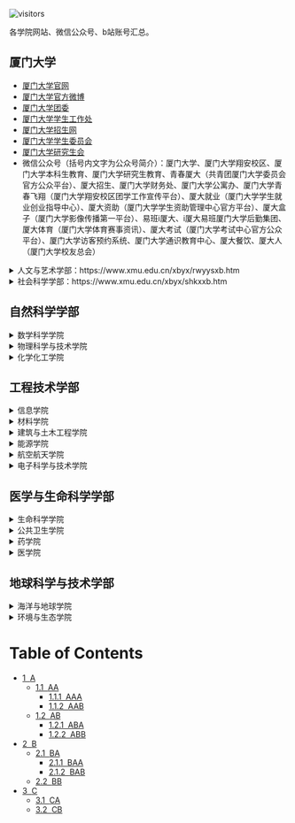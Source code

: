![visitors](https://visitor-badge.glitch.me/badge?page_id=rogerchenfz/XMU-Helper/tree/main/%E5%90%84%E5%AD%A6%E9%99%A2%E7%BD%91%E7%AB%99%E6%B1%87%E6%80%BB)

各学院网站、微信公众号、b站账号汇总。

## 厦门大学
- [厦门大学官网](https://www.xmu.edu.cn/)
- [厦门大学官方微博](https://weibo.com/xmunews)
- [厦门大学团委](https://tw.xmu.edu.cn/)
- [厦门大学学生工作处](https://xsc.xmu.edu.cn/)
- [厦门大学招生网](https://zsb.xmu.edu.cn/)
- [厦门大学学生委员会](https://xsh.xmu.edu.cn/)
- [厦门大学研究生会](https://yjsh.xmu.edu.cn/)
- 微信公众号（括号内文字为公众号简介）：厦门大学、厦门大学翔安校区、厦门大学本科生教育、厦门大学研究生教育、青春厦大（共青团厦门大学委员会官方公众平台）、厦大招生、厦门大学财务处、厦门大学公寓办、厦门大学青春飞翔（厦门大学翔安校区团学工作宣传平台）、厦大就业（厦门大学学生就业创业指导中心）、厦大资助（厦门大学学生资助管理中心官方平台）、厦大盒子（厦门大学影像传播第一平台）、易班i厦大、i厦大易班厦门大学后勤集团、厦大体育（厦门大学体育赛事资讯）、厦大考试（厦门大学考试中心官方公众平台）、厦门大学访客预约系统、厦门大学通识教育中心、厦大餐饮、厦大人（厦门大学校友总会）

<details>
        <summary>人文与艺术学部：https://www.xmu.edu.cn/xbyx/rwyysxb.htm</summary>
        <details>
                <summary>人文学院</summary>
                <div>官网：https://rwxy.xmu.edu.cn/ 微信公众号：厦大人文</div>
        </details>
        <details>
                <summary>新闻传播学院</summary>
                <div>官网：http://comm.xmu.edu.cn/</div>
        </details>
                <details>
                <summary>外文学院</summary>
                <div>官网：https://cflc.xmu.edu.cn/ 微信公众号：厦大外文CFLC</div>
        </details>
                <details>
                <summary>艺术学院</summary>
                <div>官网：https://art.xmu.edu.cn/ 微信公众号：厦门大学艺术学院</div>
        </details>
                <details>
                <summary>海外教育学院</summary>
                <div>官网：http://oec.xmu.edu.cn/ 微信公众号：厦门大学海外教育学院</div>
        </details>
                <details>
                <summary>国际学院</summary>
                <div>官网：https://liuxue.xmu.edu.cn/ 微信公众号：厦门大学国际学院</div>
        </details>
                <details>
                <summary>创意与创新学院</summary>
                <div>官网：https://ici.xmu.edu.cn/ 微信公众号：厦门大学创意与创新学院</div>
        </details>    
</details>

<details>
        <summary>社会科学学部：https://www.xmu.edu.cn/xbyx/shkxxb.htm</summary>
        <details>
                <summary>经济学院</summary>
                <div>官网：https://economic.xmu.edu.cn/ 团委：https://jytw.xmu.edu.cn/ </div>
                <div>王亚南经济研究院：https://wise.xmu.edu.cn/ 邹至庄经济研究中心：https://chowcenter.xmu.edu.cn/</div>
                <div>微信公众号：厦门大学经济学院、厦门大学王亚南经济研究院WISE、厦门大学邹至庄经济研究中心</div>
                <div>b站：WISESOE</div>
        </details>
        <details>
                <summary>管理学院</summary>
                <div>官网：https://sm.xmu.edu.cn/ 财务管理与会计研究院：http://ifas.xmu.edu.cn/ 微信公众号：厦门大学管理学院</div>
        </details>
                <details>
                <summary>法学院</summary>
                <div>官网：https://law.xmu.edu.cn/ 微信公众号：厦门大学法学院</div>
        </details>
                <details>
                <summary>知识产权研究院</summary>
                <div>官网：http://www.iprixmu.com/ </div>
        </details>
                <details>
                <summary>公共事务学院</summary>
                <div>官网：https://spa.xmu.edu.cn/ 微信公众号：厦大公事</div>
        </details>
                <details>
                <summary>公共政策研究院</summary>
                <div>官网：http://spp.xmu.edu.cn/ </div>       
        </details>
                <details>
                <summary>马克思主义学院</summary>
                <div>官网：https://marx.xmu.edu.cn/ 微信公众号：厦大马院</div>
        </details>
                <details>
                <summary>国际关系学院</summary>
                <div>官网：https://guoguan.xmu.edu.cn/ 微信公众号：厦大国关南洋</div>
        </details>
                <details>
                <summary>台湾研究院</summary>
                <div>官网：https://gifts.xmu.edu.cn/ </div>       
        </details>
<               <details>
                <summary>南洋研究院</summary>
                <div>官网：https://guoguan.xmu.edu.cn/ </div>       
        </details>
                <details>
                <summary>教育研究院</summary>
                <div>官网：https://ihe.xmu.edu.cn/ </div>       
        </details>
                <details>
                <summary>体育教育部</summary>
                <div>官网：https://tyjxb.xmu.edu.cn/ </div>
        </details>
                <details>
                <summary>继续教育学院</summary>
                <div>官网：https://nec.xmu.edu.cn/ 微信公众号：厦门大学继续教育学院</div>
        </details>
                <details>
                <summary>社会与人类研究院</summary>
                <div>官网：https://ssa.xmu.edu.cn/ </div>       
        </details>
                <details>
                <summary>南海研究院</summary>
                <div>官网：https://scsi.xmu.edu.cn/ </div>       
        </details>
                <details>
                <summary>一带一路研究院</summary>
                <div>官网：https://brri.xmu.edu.cn/ </div>       
        </details>
</details>






## 自然科学学部

<details>
        <summary>数学科学学院</summary>
        <p>官网</p>
</details>
<details>
        <summary>物理科学与技术学院</summary>
        <p>官网，厦门大学物理科学与技术学院</p>
</details>
<details>
        <summary>化学化工学院</summary>
        <p>官网</p>
</details>

## 工程技术学部

<details>
        <summary>信息学院</summary>
        <p>官网</p>
</details>
<details>
        <summary>材料学院</summary>
        <p>官网</p>
</details>
<details>
        <summary>建筑与土木工程学院</summary>
        <p>官网，厦大石语</p>
</details>
<details>
        <summary>能源学院</summary>
        <p>官网</p>
</details>
<details>
        <summary>航空航天学院</summary>
        <p>官网</p>
</details>
<details>
        <summary>电子科学与技术学院</summary>
        <p>官网</p>
</details>

## 医学与生命科学学部

<details>
        <summary>生命科学学院</summary>
        <p>官网，厦大生科人</p>
</details>
<details>
        <summary>公共卫生学院</summary>
        <p>官网</p>
</details>
<details>
        <summary>药学院</summary>
        <p>官网</p>
</details>
<details>
        <summary>医学院</summary>
        <p>官网，厦门大学医学院</p>
</details>

## 地球科学与技术学部

<details>
        <summary>海洋与地球学院</summary>
        <p>官网</p>
</details>
<details>
        <summary>环境与生态学院</summary>
        <p>官网</p>
</details>

<h1>Table of Contents<span class="tocSkip"></span></h1>
<div class="toc"><ul class="toc-item"><li><span><a href="#A" data-toc-modified-id="A-1"><span class="toc-item-num">1&nbsp;&nbsp;</span>A</a></span><ul class="toc-item"><li><span><a href="#AA" data-toc-modified-id="AA-1.1"><span class="toc-item-num">1.1&nbsp;&nbsp;</span>AA</a></span><ul class="toc-item"><li><span><a href="#AAA" data-toc-modified-id="AAA-1.1.1"><span class="toc-item-num">1.1.1&nbsp;&nbsp;</span>AAA</a></span></li><li><span><a href="#AAB" data-toc-modified-id="AAB-1.1.2"><span class="toc-item-num">1.1.2&nbsp;&nbsp;</span>AAB</a></span></li></ul></li><li><span><a href="#AB" data-toc-modified-id="AB-1.2"><span class="toc-item-num">1.2&nbsp;&nbsp;</span>AB</a></span><ul class="toc-item"><li><span><a href="#ABA" data-toc-modified-id="ABA-1.2.1"><span class="toc-item-num">1.2.1&nbsp;&nbsp;</span>ABA</a></span></li><li><span><a href="#ABB" data-toc-modified-id="ABB-1.2.2"><span class="toc-item-num">1.2.2&nbsp;&nbsp;</span>ABB</a></span></li></ul></li></ul></li><li><span><a href="#B" data-toc-modified-id="B-2"><span class="toc-item-num">2&nbsp;&nbsp;</span>B</a></span><ul class="toc-item"><li><span><a href="#BA" data-toc-modified-id="BA-2.1"><span class="toc-item-num">2.1&nbsp;&nbsp;</span>BA</a></span><ul class="toc-item"><li><span><a href="#BAA" data-toc-modified-id="BAA-2.1.1"><span class="toc-item-num">2.1.1&nbsp;&nbsp;</span>BAA</a></span></li><li><span><a href="#BAB" data-toc-modified-id="BAB-2.1.2"><span class="toc-item-num">2.1.2&nbsp;&nbsp;</span>BAB</a></span></li></ul></li><li><span><a href="#BB" data-toc-modified-id="BB-2.2"><span class="toc-item-num">2.2&nbsp;&nbsp;</span>BB</a></span></li></ul></li><li><span><a href="#C" data-toc-modified-id="C-3"><span class="toc-item-num">3&nbsp;&nbsp;</span>C</a></span><ul class="toc-item"><li><span><a href="#CA" data-toc-modified-id="CA-3.1"><span class="toc-item-num">3.1&nbsp;&nbsp;</span>CA</a></span></li><li><span><a href="#CB" data-toc-modified-id="CB-3.2"><span class="toc-item-num">3.2&nbsp;&nbsp;</span>CB</a></span></li></ul></li></ul></div>
